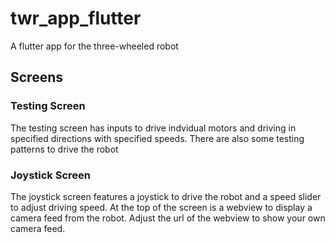 # twr_app_flutter

A flutter app for the three-wheeled robot

## Screens

### Testing Screen
The testing screen has inputs to drive indvidual motors and driving in specified directions with specified speeds.
There are also some testing patterns to drive the robot
### Joystick Screen
The joystick screen features a joystick to drive the robot and a speed slider to adjust driving speed. 
At the top of the screen is a webview to display a camera feed from the robot. Adjust the url of the webview to
show your own camera feed.
